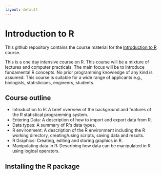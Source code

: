 ```yaml
---
layout: default
---
```

# Introduction to R

This github repository contains the course material for the 
[Introduction to R](http://www.ncl.ac.uk/maths/rcourse/") course.

This is a one day intensive course on R. This course will be a mixture of
lectures and computer practicals. The main focus will be to introduce
fundamental R concepts. No prior programming knowledge of any kind is assumed. This course is suitable for a wide range of applicants e.g., biologists, statisticians, engineers, students.

## Course outline

 * Introduction to R: A brief overview of the background and features of the R statistical programming system.
 * Entering Data: A description of how to import and export data from R.
 * Data types: A summary of R's data types.
 * R environment: A description of the R environment including the R working
   directory, creating/using scripts, saving data and results.
 * R Graphics: Creating, editing and storing graphics in R.
 * Manipulating data in R: Describing how data can be manipulated in R using logical operators.


## Installing the R package
